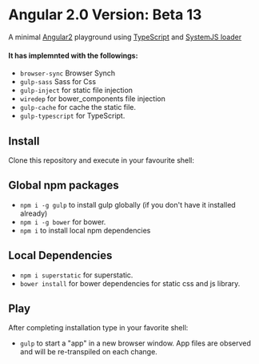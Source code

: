 # Angular 2.0 Version: Beta 13

A minimal [Angular2](https://angular.io/) playground using [TypeScript](http://www.typescriptlang.org/) and [SystemJS loader](https://github.com/systemjs/systemjs)

#### It has implemnted with the followings:

* `browser-sync` Browser Synch
* `gulp-sass` Sass for Css
* `gulp-inject` for static file injection
* `wiredep` for bower_components file injection
* `gulp-cache` for cache the static file.
* `gulp-typescript` for TypeScript.

## Install

Clone this repository and execute in your favourite shell:

## Global npm packages
* `npm i -g gulp` to install gulp globally (if you don't have it installed already)
* `npm i -g bower` for bower.
* `npm i` to install local npm dependencies

## Local Dependencies
* `npm i superstatic` for superstatic.
* `bower install` for bower dependencies for static css and js library.

## Play

After completing installation type in your favorite shell:

* `gulp` to start a "app" in a new browser window. App files are observed and will be re-transpiled on each change.
